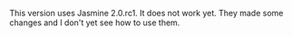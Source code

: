 This version uses Jasmine 2.0.rc1. It does not work yet. They made some
changes and I don't yet see how to use them.
